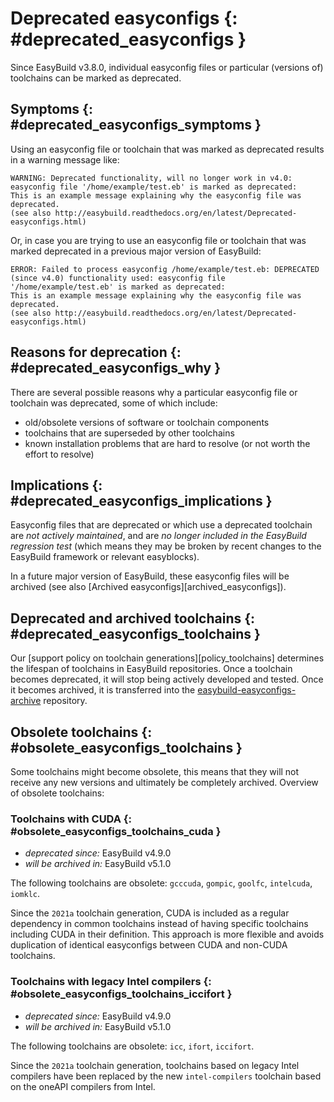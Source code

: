 # Deprecated easyconfigs {: #deprecated_easyconfigs }

Since EasyBuild v3.8.0, individual easyconfig files or particular
(versions of) toolchains can be marked as deprecated.

## Symptoms {: #deprecated_easyconfigs_symptoms }

Using an easyconfig file or toolchain that was marked as deprecated
results in a warning message like:

``` console
WARNING: Deprecated functionality, will no longer work in v4.0: easyconfig file '/home/example/test.eb' is marked as deprecated:
This is an example message explaining why the easyconfig file was deprecated.
(see also http://easybuild.readthedocs.org/en/latest/Deprecated-easyconfigs.html)
```

Or, in case you are trying to use an easyconfig file or toolchain that
was marked deprecated in a previous major version of EasyBuild:

``` console
ERROR: Failed to process easyconfig /home/example/test.eb: DEPRECATED (since v4.0) functionality used: easyconfig file '/home/example/test.eb' is marked as deprecated:
This is an example message explaining why the easyconfig file was deprecated.
(see also http://easybuild.readthedocs.org/en/latest/Deprecated-easyconfigs.html)
```

## Reasons for deprecation {: #deprecated_easyconfigs_why }

There are several possible reasons why a particular easyconfig file or
toolchain was deprecated, some of which include:

- old/obsolete versions of software or toolchain components
- toolchains that are superseded by other toolchains
- known installation problems that are hard to resolve (or not worth
    the effort to resolve)

## Implications {: #deprecated_easyconfigs_implications }

Easyconfig files that are deprecated or which use a deprecated toolchain
are *not actively maintained*, and are *no longer included in the
EasyBuild regression test* (which means they may be broken by recent
changes to the EasyBuild framework or relevant easyblocks).

In a future major version of EasyBuild, these easyconfig files will be
archived (see also [Archived easyconfigs][archived_easyconfigs]).

## Deprecated and archived toolchains {: #deprecated_easyconfigs_toolchains }

Our [support policy on toolchain generations][policy_toolchains] determines the
lifespan of toolchains in EasyBuild repositories. Once a toolchain becomes
deprecated, it will stop being actively developed and tested. Once it becomes
archived, it is transferred into the
[easybuild-easyconfigs-archive](https://github.com/easybuilders/easybuild-easyconfigs-archive)
repository.

## Obsolete toolchains {: #obsolete_easyconfigs_toolchains }

Some toolchains might become obsolete, this means that they will not receive
any new versions and ultimately be completely archived. Overview of obsolete
toolchains:

### Toolchains with CUDA {: #obsolete_easyconfigs_toolchains_cuda }

- *deprecated since:* EasyBuild v4.9.0
- *will be archived in:* EasyBuild v5.1.0

The following toolchains are obsolete: `gcccuda`, `gompic`, `goolfc`,
`intelcuda`, `iomklc`.

Since the `2021a` toolchain generation, CUDA is included as a regular
dependency in common toolchains instead of having specific toolchains including
CUDA in their definition. This approach is more flexible and avoids duplication
of identical easyconfigs between CUDA and non-CUDA toolchains.

### Toolchains with legacy Intel compilers {: #obsolete_easyconfigs_toolchains_iccifort }

- *deprecated since:* EasyBuild v4.9.0
- *will be archived in:* EasyBuild v5.1.0

The following toolchains are obsolete: `icc`, `ifort`, `iccifort`.

Since the `2021a` toolchain generation, toolchains based on legacy Intel
compilers have been replaced by the new `intel-compilers` toolchain based on
the oneAPI compilers from Intel.
